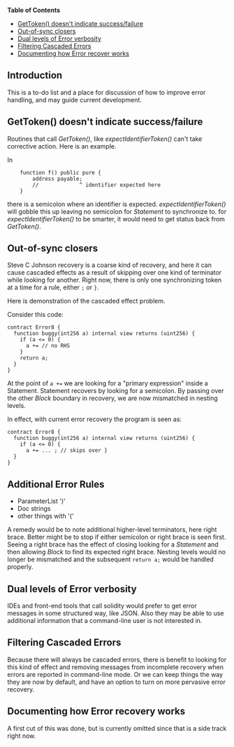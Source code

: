 <!-- markdown-toc start - Don't edit this section. Run M-x markdown-toc-refresh-toc -->
**Table of Contents**

- [GetToken() doesn't indicate success/failure](#gettoken-doesnt-indicate-successfailure)
- [Out-of-sync closers](#out-of-sync-closers)
- [Dual levels of Error verbosity](#dual-levels-of-error-verbosity)
- [Filtering Cascaded Errors](#filtering-cascaded-errors)
- [Documenting how Error recover works](#documenting-how-error-recover-works)

<!-- markdown-toc end -->

Introduction
------------

This is a to-do list and a place for discussion of how to improve error handling, and may guide current development.

GetToken() doesn't indicate success/failure
-------------------------------------------
Routines that call _GetToken()_, like _expectIdentifierToken()_ can't take corrective action. Here is an example.

In

```
    function f() public pure {
        address payable;
		//             ^ identifier expected here
    }
```

there is a semicolon where an identifier is expected. _expectIdentifierToken()_ will gobble this up leaving no semicolon for _Statement_ to synchronize to. for _expectIdentifierToken()_ to be smarter, it would need to get status back from _GetToken()_.

Out-of-sync closers
-------------------

Steve C Johnson recovery is a coarse kind of recovery, and here it can cause cascaded effects as a result of skipping over one kind of terminator while looking for another.
Right now, there is only one synchronizing token at a time for a rule,
either `;` or `}`.

Here is demonstration of the cascaded effect problem.

Consider this code:

```
contract Error8 {
  function buggy(int256 a) internal view returns (uint256) {
    if (a <= 0) {
      a += // no RHS
    }
    return a;
  }
}
```

At the point of `a +=` we are looking for a "primary expression" inside a Statement. Statement recovers by looking for a semicolon.
By passing over the other _Block_ boundary in recovery, we are now mismatched in nesting levels.

In effect, with current error recovery the program is seen as:

```
contract Error8 {
  function buggy(int256 a) internal view returns (uint256) {
    if (a <= 0) {
      a += ... ; // skips over }
  }
}
```

Additional Error Rules
----------------------

* ParameterList ')'
* Doc strings
* other things with '('

A remedy would be to note additional higher-level terminators, here right brace.
Better might be to stop if either semicolon or right brace is seen first. Seeing a right brace has the effect of closing looking for a _Statement_  and then allowing _Block_ to find its expected right brace. Nesting levels would no longer be mismatched and the subsequent `return a;` would be handled properly.

Dual levels of Error verbosity
------------------------------

IDEs and front-end tools that call solidity would prefer to get error messages in some structured way, like JSON. Also they may be able to use additional information that a command-line user is not interested in.

Filtering Cascaded Errors
-------------------------

Because there will always be cascaded errors, there is benefit to looking for this kind of effect and removing messages from incomplete recovery when errors are reported in command-line mode. Or we can keep things the way they are now by default, and have an option to turn on more pervasive error recovery.

Documenting how Error recovery works
------------------------------------

A first cut of this was done, but is currently omitted since that is a side track right now.
